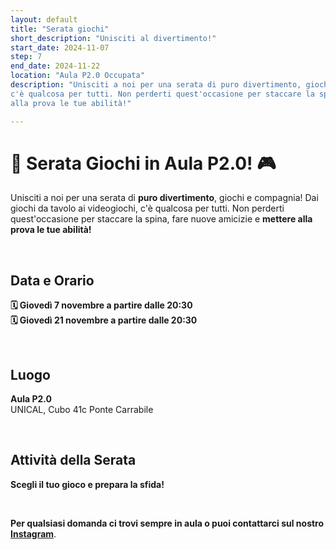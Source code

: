 ```yaml
---
layout: default
title: "Serata giochi"
short_description: "Unisciti al divertimento!"
start_date: 2024-11-07
step: 7
end_date: 2024-11-22
location: "Aula P2.0 Occupata"
description: "Unisciti a noi per una serata di puro divertimento, giochi e compagnia! Dai giochi da tavolo ai videogiochi, 
c'è qualcosa per tutti. Non perderti quest'occasione per staccare la spina, fare nuove amicizie e mettere 
alla prova le tue abilità!"

---
```


# 🎲 Serata Giochi in Aula P2.0! 🎮
Unisciti a noi per una serata di **puro divertimento**, giochi e compagnia! Dai giochi da tavolo ai videogiochi, 
c'è qualcosa per tutti. Non perderti quest'occasione per staccare la spina, fare nuove amicizie e **mettere 
alla prova le tue abilità!**

<br>

## Data e Orario

**🗓 Giovedì 7 novembre a partire dalle 20:30
<br>🗓 Giovedì 21 novembre a partire dalle 20:30**

<br>

## Luogo

**Aula P2.0**
<br>UNICAL, Cubo 41c Ponte Carrabile

<br>

## Attività della Serata

**Scegli il tuo gioco e prepara la sfida!**

[//]: # (- **Giochi da Tavolo**: Dixit, Catan, Uno, Risiko e tanti altri classici!)

[//]: # (- **Videogiochi Multiplayer**: FIFA, Mario Kart, e giochi in modalità cooperativa!)

[//]: # (- **Giochi di Ruolo**: Sessione introduttiva a D&D e mini-avventure.)

[//]: # (- **Tornei e Quiz**: Sfide, quiz di cultura generale e mini-gare per tutti.)

<br>

**Per qualsiasi domanda ci trovi sempre in aula o puoi contattarci sul nostro [Instagram](https://www.instagram.com/aulap2.0occupata/)**.